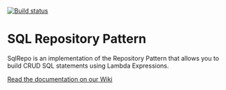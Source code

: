 [![Build status](https://ci.appveyor.com/api/projects/status/8idf8kwnvaiudnig?svg=true)](https://ci.appveyor.com/project/testpossessed/sqlrepo)

# SQL Repository Pattern
SqlRepo is an implementation of the Repository Pattern that allows you to build CRUD SQL statements using Lambda Expressions.

[Read the documentation on our Wiki](https://github.com/testpossessed/sqlrepo/wiki)
